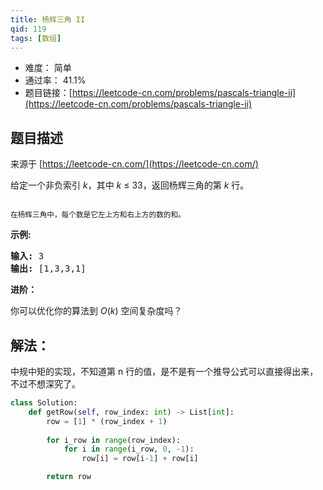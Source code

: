 ```yaml
---
title: 杨辉三角 II
qid: 119
tags: [数组]
---
```



- 难度： 简单
- 通过率： 41.1%
- 题目链接：[https://leetcode-cn.com/problems/pascals-triangle-ii](https://leetcode-cn.com/problems/pascals-triangle-ii)


## 题目描述

来源于 [https://leetcode-cn.com/](https://leetcode-cn.com/)

<p>给定一个非负索引&nbsp;<em>k</em>，其中 <em>k</em>&nbsp;&le;&nbsp;33，返回杨辉三角的第 <em>k </em>行。</p>

<p><img alt="" src="https://upload.wikimedia.org/wikipedia/commons/0/0d/PascalTriangleAnimated2.gif"></p>

<p><small>在杨辉三角中，每个数是它左上方和右上方的数的和。</small></p>

<p><strong>示例:</strong></p>

<pre><strong>输入:</strong> 3
<strong>输出:</strong> [1,3,3,1]
</pre>

<p><strong>进阶：</strong></p>

<p>你可以优化你的算法到 <em>O</em>(<em>k</em>) 空间复杂度吗？</p>


## 解法：

中规中矩的实现，不知道第 n 行的值，是不是有一个推导公式可以直接得出来，不过不想深究了。

```python
class Solution:
    def getRow(self, row_index: int) -> List[int]:
        row = [1] * (row_index + 1)
        
        for i_row in range(row_index):
            for i in range(i_row, 0, -1):
                row[i] = row[i-1] + row[i]

        return row
```

